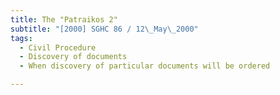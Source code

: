```yaml
---
title: The "Patraikos 2"
subtitle: "[2000] SGHC 86 / 12\_May\_2000"
tags:
  - Civil Procedure
  - Discovery of documents
  - When discovery of particular documents will be ordered

---
```


